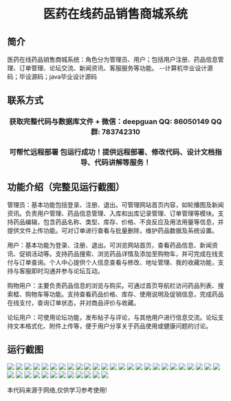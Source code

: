 <p><h1 align="center">医药在线药品销售商城系统</h1></p>

## 简介
医药在线药品销售商城系统：角色分为管理员、用户；包括用户注册、药品信息管理、订单管理、论坛交流、新闻资讯、客服服务等功能。    --计算机毕业设计源码；毕设源码；java毕业设计源码


## 联系方式
<p><h3 align="center">获取完整代码与数据库文件 + 微信：deepguan QQ: 86050149 QQ群: 783742310</h3></p>
<p><h3 align="center">可帮忙远程部署 包运行成功！提供远程部署、修改代码、设计文档指导、代码讲解等服务！</h3></p>

## 功能介绍（完整见运行截图）
管理员：基本功能包括登录、注册、退出。可管理网站首页内容，如轮播图及新闻资讯。负责用户管理、药品信息管理、入库和出库记录管理、订单管理等模块。支持药品编辑，包含药品名称、类型、库存、价格、不良反应及用法用量等信息，并提供文件上传功能。可对订单进行查看与批量删除，维护药品数据及系统设置。

用户：基本功能为登录、注册、退出。可浏览网站首页，查看药品信息、新闻资讯、促销活动等。支持药品搜索、浏览药品详情及添加至购物车，并可完成在线支付与订单查询。个人中心提供个人信息查看与修改、地址管理、我的收藏功能，支持与客服即时沟通并参与论坛互动。

购物用户：主要负责药品信息的浏览与购买。可通过首页导航栏访问药品列表、搜索框、购物车等功能。支持查看药品价格、库存、使用说明及促销信息，完成药品在线支付，查询订单状态，并对商品评价与收藏。

论坛用户：可使用论坛功能，发布帖子与评论，与其他用户进行信息交流。论坛支持文本格式化、附件上传等，便于用户分享关于药品使用或健康问题的讨论。


## 运行截图
![](img/001.jpg)
![](img/002.jpg)
![](img/003.jpg)
![](img/004.jpg)
![](img/005.jpg)
![](img/006.jpg)
![](img/007.jpg)
![](img/008.jpg)
![](img/009.jpg)
![](img/010.jpg)
![](img/011.jpg)
![](img/012.jpg)
![](img/013.jpg)
![](img/014.jpg)
![](img/015.jpg)
![](img/016.jpg)
![](img/017.jpg)
![](img/018.jpg)
![](img/019.jpg)
![](img/020.jpg)
![](img/021.jpg)
![](img/022.jpg)
![](img/023.jpg)
![](img/024.jpg)
![](img/025.jpg)
![](img/026.jpg)
![](img/027.jpg)
![](img/028.jpg)
![](img/029.jpg)
![](img/030.jpg)
![](img/031.jpg)
![](img/032.jpg)
![](img/033.jpg)
![](img/034.jpg)
![](img/035.jpg)
![](img/036.jpg)
![](img/037.jpg)

<p>本代码来源于网络,仅供学习参考使用!</p>
